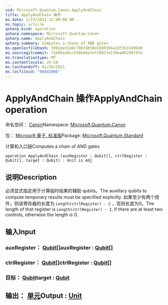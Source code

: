 ```yaml
---
uid: Microsoft.Quantum.Canon.ApplyAndChain
title: ApplyAndChain 操作
ms.date: 1/23/2021 12:00:00 AM
ms.topic: article
qsharp.kind: operation
qsharp.namespace: Microsoft.Quantum.Canon
qsharp.name: ApplyAndChain
qsharp.summary: Computes a chain of AND gates
ms.openlocfilehash: 3991ded1a9c70bf4b58d19b0304a1df3b31896d0
ms.sourcegitcommit: 71605ea9cc630e84e7ef29027e1f0ea06299747e
ms.translationtype: MT
ms.contentlocale: zh-CN
ms.lasthandoff: 01/26/2021
ms.locfileid: "98842006"
---
```

# <a name="applyandchain-operation"></a><span data-ttu-id="e376e-102">ApplyAndChain 操作</span><span class="sxs-lookup"><span data-stu-id="e376e-102">ApplyAndChain operation</span></span>

<span data-ttu-id="e376e-103">命名空间： [Canon](xref:Microsoft.Quantum.Canon)</span><span class="sxs-lookup"><span data-stu-id="e376e-103">Namespace: [Microsoft.Quantum.Canon](xref:Microsoft.Quantum.Canon)</span></span>

<span data-ttu-id="e376e-104">包： [Microsoft 量子. 标准版](https://nuget.org/packages/Microsoft.Quantum.Standard)</span><span class="sxs-lookup"><span data-stu-id="e376e-104">Package: [Microsoft.Quantum.Standard](https://nuget.org/packages/Microsoft.Quantum.Standard)</span></span>


<span data-ttu-id="e376e-105">计算和入口链</span><span class="sxs-lookup"><span data-stu-id="e376e-105">Computes a chain of AND gates</span></span>

```qsharp
operation ApplyAndChain (auxRegister : Qubit[], ctrlRegister : Qubit[], target : Qubit) : Unit is Adj
```


## <a name="description"></a><span data-ttu-id="e376e-106">说明</span><span class="sxs-lookup"><span data-stu-id="e376e-106">Description</span></span>

<span data-ttu-id="e376e-107">必须显式指定用于计算临时结果的辅助 qubits。</span><span class="sxs-lookup"><span data-stu-id="e376e-107">The auxiliary qubits to compute temporary results must be specified explicitly.</span></span>
<span data-ttu-id="e376e-108">如果至少有两个控件，则该寄存器的长度为 `Length(ctrlRegister) - 2` ，否则长度为0。</span><span class="sxs-lookup"><span data-stu-id="e376e-108">The length of that register is `Length(ctrlRegister) - 2`, if there are at least two controls, otherwise the length is 0.</span></span>

## <a name="input"></a><span data-ttu-id="e376e-109">输入</span><span class="sxs-lookup"><span data-stu-id="e376e-109">Input</span></span>

### <a name="auxregister--qubit"></a><span data-ttu-id="e376e-110">auxRegister： [Qubit](xref:microsoft.quantum.lang-ref.qubit)[]</span><span class="sxs-lookup"><span data-stu-id="e376e-110">auxRegister : [Qubit](xref:microsoft.quantum.lang-ref.qubit)[]</span></span>




### <a name="ctrlregister--qubit"></a><span data-ttu-id="e376e-111">ctrlRegister： [Qubit](xref:microsoft.quantum.lang-ref.qubit)[]</span><span class="sxs-lookup"><span data-stu-id="e376e-111">ctrlRegister : [Qubit](xref:microsoft.quantum.lang-ref.qubit)[]</span></span>




### <a name="target--qubit"></a><span data-ttu-id="e376e-112">目标： [Qubit](xref:microsoft.quantum.lang-ref.qubit)</span><span class="sxs-lookup"><span data-stu-id="e376e-112">target : [Qubit](xref:microsoft.quantum.lang-ref.qubit)</span></span>





## <a name="output--unit"></a><span data-ttu-id="e376e-113">输出： [单元](xref:microsoft.quantum.lang-ref.unit)</span><span class="sxs-lookup"><span data-stu-id="e376e-113">Output : [Unit](xref:microsoft.quantum.lang-ref.unit)</span></span>

